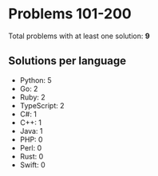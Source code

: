 # Problems 101-200

Total problems with at least one solution: **9**

## Solutions per language

- Python: 5
- Go: 2
- Ruby: 2
- TypeScript: 2
- C#: 1
- C++: 1
- Java: 1
- PHP: 0
- Perl: 0
- Rust: 0
- Swift: 0
